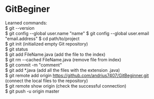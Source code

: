 # GitBeginer            
Learned commands:                                                       
$ git --version   
$ git config --global user.name "name"
$ git config --global user.email "email.address"
$ cd path/to/project  
$ git init  (initialized empty Git repository)          
$ git status    
$ git add FileName.java   (add the file to the index)     
$ git rm --cached FileName.java (remove file from index)  
$ git commit -m "comment"   
$ git add *.java (add all the files with the extension .java)   
$ git remote add origin https://github.com/andrius7407/GitBeginner.git (connect the local files to the repository)      
$ git remote show origin (check the successful connection)    
$ git push -u origin master 

